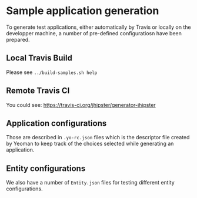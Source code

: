 # Sample application generation

To generate test applications, either automatically by Travis or locally on the developper machine, a number of pre-defined configuratiosn have been prepared.

## Local Travis Build

Please see `../build-samples.sh help`

## Remote Travis CI

You could see:
https://travis-ci.org/jhipster/generator-jhipster

## Application configurations

Those are described in `.yo-rc.json` files which is the descriptor file created by Yeoman to keep track of the choices selected while generating an application.

## Entity configurations

We also have a number of `Entity.json` files for testing different entity configurations.
